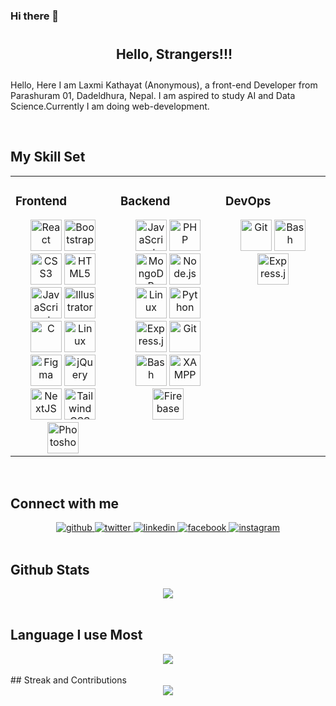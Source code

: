 ### Hi there 👋

<!--
**Laxmination/Laxmination** is a ✨ _special_ ✨ repository because its `README.md` (this file) appears on your GitHub profile.

Here are some ideas to get you started:

- 🔭 I’m currently working on ...
- 🌱 I’m currently learning ...
- 👯 I’m looking to collaborate on ...
- 🤔 I’m looking for help with ...
- 💬 Ask me about ...
- 📫 How to reach me: ...
- 😄 Pronouns: ...
- ⚡ Fun fact: ...
-->
<div align="center">
<h2 align="center" style="width: 100%;padding:10px;" >Hello, Strangers!!!</h2>
</div>  
  

Hello, Here I am Laxmi Kathayat (Anonymous), a front-end Developer from Parashuram 01, Dadeldhura, Nepal. I am aspired to study AI and Data Science.Currently I am doing web-development. 
  

<br/>  


## My Skill Set  
<table><tr><td valign="top" width="33%">

 

### Frontend  
<div align="center">  
<a href="https://justpaste.it/redirect/5r8ji/https%3A%2F%2Freactjs.org%2F" target="_blank"><img style=" 10px" src="https://profilinator.rishav.dev/skills-assets/react-original-wordmark.svg" alt="React" height="50" /></a>  
<a href="https://justpaste.it/redirect/5r8ji/https%3A%2F%2Fgetbootstrap.com%2Fdocs%2F3.4%2Fjavascript%2F" target="_blank"><img style=" 10px" src="https://profilinator.rishav.dev/skills-assets/bootstrap-plain.svg" alt="Bootstrap" height="50" /></a>  
<a href="https://justpaste.it/redirect/5r8ji/https%3A%2F%2Fwww.w3schools.com%2Fcss%2F" target="_blank"><img style=" 10px" src="https://profilinator.rishav.dev/skills-assets/css3-original-wordmark.svg" alt="CSS3" height="50" /></a>  
<a href="https://justpaste.it/redirect/5r8ji/https%3A%2F%2Fen.wikipedia.org%2Fwiki%2FHTML5" target="_blank"><img style=" 10px" src="https://profilinator.rishav.dev/skills-assets/html5-original-wordmark.svg" alt="HTML5" height="50" /></a>  
<a href="https://justpaste.it/redirect/5r8ji/https%3A%2F%2Fwww.javascript.com%2F" target="_blank"><img style=" 10px" src="https://profilinator.rishav.dev/skills-assets/javascript-original.svg" alt="JavaScript" height="50" /></a>  
<a href="https://justpaste.it/redirect/5r8ji/https%3A%2F%2Fwww.adobe.com%2Fin%2Fproducts%2Fillustrator.html" target="_blank"><img style=" 10px" src="https://profilinator.rishav.dev/skills-assets/adobe_illustrator-icon.svg" alt="Illustrator" height="50" /></a>  
<a href="https://justpaste.it/redirect/5r8ji/https%3A%2F%2Fwww.cprogramming.com%2F" target="_blank"><img style=" 10px" src="https://profilinator.rishav.dev/skills-assets/c-original.svg" alt="C" height="50" /></a>  
<a href="https://justpaste.it/redirect/5r8ji/https%3A%2F%2Fwww.linux.org%2F" target="_blank"><img style=" 10px" src="https://profilinator.rishav.dev/skills-assets/linux-original.svg" alt="Linux" height="50" /></a>  
<a href="https://justpaste.it/redirect/5r8ji/https%3A%2F%2Fwww.figma.com%2F" target="_blank"><img style=" 10px" src="https://profilinator.rishav.dev/skills-assets/figma-icon.svg" alt="Figma" height="50" /></a>  
<a href="https://justpaste.it/redirect/5r8ji/https%3A%2F%2Fjquery.com%2F" target="_blank"><img style=" 10px" src="https://profilinator.rishav.dev/skills-assets/jquery.png" alt="jQuery" height="50" /></a>  
<a href="https://justpaste.it/redirect/5r8ji/https%3A%2F%2Fnextjs.org%2F" target="_blank"><img style=" 10px" src="https://profilinator.rishav.dev/skills-assets/nextjs.png" alt="NextJS" height="50" /></a>  
<a href="https://justpaste.it/redirect/5r8ji/https%3A%2F%2Fwww.tailwindcss.com%2F" target="_blank"><img style=" 10px" src="https://profilinator.rishav.dev/skills-assets/tailwindcss.svg" alt="Tailwind CSS" height="50" /></a>  
<a href="https://justpaste.it/redirect/5r8ji/https%3A%2F%2Fwww.adobe.com%2Fin%2Fproducts%2Fphotoshop.html" target="_blank"><img style=" 10px" src="https://profilinator.rishav.dev/skills-assets/photoshop-plain.svg" alt="Photoshop" height="50" /></a>  
</div>

</td><td valign="top" width="33%">

 

### Backend  
<div align="center">  
<a href="https://justpaste.it/redirect/5r8ji/https%3A%2F%2Fwww.javascript.com%2F" target="_blank"><img style=" 10px" src="https://profilinator.rishav.dev/skills-assets/javascript-original.svg" alt="JavaScript" height="50" /></a>  
<a href="https://justpaste.it/redirect/5r8ji/https%3A%2F%2Fwww%2A.%2Aphp.net%2F" target="_blank"><img style=" 10px" src="https://profilinator.rishav.dev/skills-assets/php-original.svg" alt="PHP" height="50" /></a>  
<a href="https://justpaste.it/redirect/5r8ji/https%3A%2F%2Fwww.mongodb.com%2F" target="_blank"><img style=" 10px" src="https://profilinator.rishav.dev/skills-assets/mongodb-original-wordmark.svg" alt="MongoDB" height="50" /></a>  
<a href="https://justpaste.it/redirect/5r8ji/https%3A%2F%2Fnodejs.org%2F" target="_blank"><img style=" 10px" src="https://profilinator.rishav.dev/skills-assets/nodejs-original-wordmark.svg" alt="Node.js" height="50" /></a>  
<a href="https://justpaste.it/redirect/5r8ji/https%3A%2F%2Fwww.linux.org%2F" target="_blank"><img style=" 10px" src="https://profilinator.rishav.dev/skills-assets/linux-original.svg" alt="Linux" height="50" /></a>  
<a href="https://justpaste.it/redirect/5r8ji/https%3A%2F%2Fwww.python.org%2F" target="_blank"><img style=" 10px" src="https://profilinator.rishav.dev/skills-assets/python-original.svg" alt="Python" height="50" /></a>  
<a href="https://justpaste.it/redirect/5r8ji/https%3A%2F%2Fexpressjs.com%2F" target="_blank"><img style=" 10px" src="https://profilinator.rishav.dev/skills-assets/express-original-wordmark.svg" alt="Express.js" height="50" /></a>  
<a href="https://justpaste.it/redirect/5r8ji/https%3A%2F%2Fgithub.com%2F" target="_blank"><img style=" 10px" src="https://profilinator.rishav.dev/skills-assets/git-scm-icon.svg" alt="Git" height="50" /></a>  
<a href="https://justpaste.it/redirect/5r8ji/https%3A%2F%2Fwww.gnu.org%2Fsoftware%2Fbash%2F" target="_blank"><img style=" 10px" src="https://profilinator.rishav.dev/skills-assets/gnu_bash-icon.svg" alt="Bash" height="50" /></a>  
<a href="https://justpaste.it/redirect/5r8ji/https%3A%2F%2Fwww.apachefriends.org%2F" target="_blank"><img style=" 10px" src="https://profilinator.rishav.dev/skills-assets/xampp.png" alt="XAMPP" height="50" /></a>  
<a href="https://justpaste.it/redirect/5r8ji/https%3A%2F%2Ffirebase.google.com%2F" target="_blank"><img style=" 10px" src="https://profilinator.rishav.dev/skills-assets/firebase.png" alt="Firebase" height="50" /></a>  
</div>

</td><td valign="top" width="33%">

 

### DevOps  
<div align="center">  
<a href="https://justpaste.it/redirect/5r8ji/https%3A%2F%2Fgithub.com%2F" target="_blank"><img style=" 10px" src="https://profilinator.rishav.dev/skills-assets/git-scm-icon.svg" alt="Git" height="50" /></a>  
<a href="https://justpaste.it/redirect/5r8ji/https%3A%2F%2Fwww.gnu.org%2Fsoftware%2Fbash%2F" target="_blank"><img style=" 10px" src="https://profilinator.rishav.dev/skills-assets/gnu_bash-icon.svg" alt="Bash" height="50" /></a>  
<a href="https://justpaste.it/redirect/5r8ji/https%3A%2F%2Fexpressjs.com%2F" target="_blank"><img style=" 10px" src="https://profilinator.rishav.dev/skills-assets/express-original-wordmark.svg" alt="Express.js" height="50" /></a>  
</div>

</td></tr></table>  

<br/>  


## Connect with me  
<div align="center">
<a href="https://justpaste.it/redirect/5r8ji/https%3A%2F%2Fgithub.com%2Fmeprazhant" target="_blank">
<img src=https://img.shields.io/badge/github-%2324292e.svg?&style=for-the-badge&logo=github&logoColor=white alt=github style=" 5px;" />
</a>
<a href="https://justpaste.it/redirect/5r8ji/https%3A%2F%2Ftwitter.com%2Fprashantjr2" target="_blank">
<img src=https://img.shields.io/badge/twitter-%2300acee.svg?&style=for-the-badge&logo=twitter&logoColor=white alt=twitter style=" 5px;" />
</a>
<a href="https://justpaste.it/redirect/5r8ji/https%3A%2F%2Flinkedin.com%2Fin%2Fmeprazhant" target="_blank">
<img src=https://img.shields.io/badge/linkedin-%231E77B5.svg?&style=for-the-badge&logo=linkedin&logoColor=white alt=linkedin style=" 5px;" />
</a>
<a href="https://justpaste.it/redirect/5r8ji/https%3A%2F%2Fwww.facebook.com%2Fprashant.0413" target="_blank">
<img src=https://img.shields.io/badge/facebook-%232E87FB.svg?&style=for-the-badge&logo=facebook&logoColor=white alt=facebook style=" 5px;" />
</a>
<a href="https://justpaste.it/redirect/5r8ji/https%3A%2F%2Finstagram.com%2Fprashant.0412" target="_blank">
<img src=https://img.shields.io/badge/instagram-%23000000.svg?&style=for-the-badge&logo=instagram&logoColor=white alt=instagram style=" 5px;" />
</a>  
</div>  
  

<br/>  


## Github Stats  
<div align="center"><img src="https://github-readme-stats.vercel.app/api?username=meprazhant&show_icons=true&count_private=true&hide_border=true&theme=radical" align="center" /></div>  

<br/>

## Language I use Most

<!--https://github-readme-stats.vercel.app/api/top-langs/?username=anuraghazra&theme=radical  -->
<div align="center"><img src="https://github-readme-stats.vercel.app/api/top-langs/?username=meprazhant&theme=radical" align="center" /></div>  

<br />
## Streak and Contributions


<br/>  

<div align="center">
<img src="https://komarev.com/ghpvc/?username=meprazhant&&style=flat-square" align="center" />
</div>  